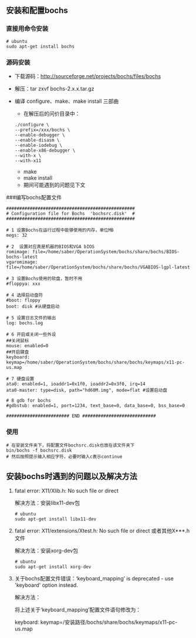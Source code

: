 

## 安装和配置bochs

### 直接用命令安装

```shell
# ubuntu
sudo apt-get install bochs
```

### 源码安装

- 下载源码：http://sourceforge.net/projects/bochs/files/bochs

- 解压：tar zxvf bochs-2.x.x.tar.gz

- 编译 configure、make、make install 三部曲

  - 在解压后的问价目录中：

  ```shell
  ./configure \
  --prefix=/xxx/bochs \
  --enable-debugger \
  --enable-disasm \
  --enable-iodebug \
  --enable-x86-debugger \
  --with-x \
  --with-x11
  ```

  - make
  - make install
  - 期间可能遇到的问题见下文

###编写bochs配置文件

```shell
#################################################
# Configuration file for Bochs  'bochsrc.disk'  #
#################################################

# 1 设置Bochs在运行过程中能够使用的内存，单位MB
megs: 32

# 2  设置对应真是机器的BIOS和VGA bIOS
romimage: file=/home/saber/OperationSystem/bochs/share/bochs/BIOS-bochs-latest
vgaromimage: file=/home/saber/OperationSystem/bochs/share/bochs/VGABIOS-lgpl-latest

# 3 设置Bochs使用的软盘，暂时不用
#floppya: xxx

# 4 选择启动盘符 
#boot: floppy
boot: disk #从硬盘启动

# 5 设置日志文件的输出
log: bochs.log

# 6 开启或关闭一些外设
##关闭鼠标
mouse: enabled=0
##开启键盘
keyboard: keymap=/home/saber/OperationSystem/bochs/share/bochs/keymaps/x11-pc-us.map

# 7 硬盘设置
ata0: enabled=1, ioaddr1=0x1f0, ioaddr2=0x3f0, irq=14
ata0-master: type=disk, path="hd60M.img", mode=flat #设置启动盘

# 8 gdb for bochs
#gdbstub: enabled=1, port=1234, text_base=0, data_base=0, bss_base=0

######################## END ############################

```

### 使用

```shell
# 在安装文件夹下，将配置文件bochsrc.disk也放在该文件夹下
bin/bochs -f bochsrc.disk
# 然后按照提示输入相应字符，必要时输入c表示continue
```





## 安装bochs时遇到的问题以及解决方法

1. fatal error: X11/Xlib.h: No such file or direct

   解决方法：安装libx11-dev包

   ```shell
   # ubuntu
   sudo apt-get install libx11-dev
   ```

2. fatal error: X11/extensions/Xtest.h: No such file or direct 或者其他X***.h文件

   解决方法：安装xorg-dev包

   ```shell
   # ubuntu
   sudo apt-get install xorg-dev
   ```

3. 关于bochs配置文件错误：‘keyboard_mapping’ is deprecated - use 'keyboard' option instead.

   解决方法：

   将上述关于‘keyboard_mapping’配置文件语句修改为：

   keyboard: keymap=/安装路径/bochs/share/bochs/keymaps/x11-pc-us.map

